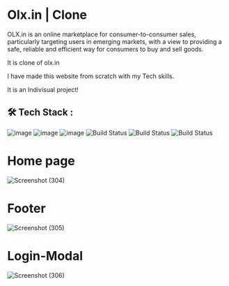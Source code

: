 # Olx.in | Clone
OLX.in is an online marketplace for consumer-to-consumer sales, particularly targeting users in emerging markets, with a view to providing a safe, reliable and efficient way for consumers to buy and sell goods.

It is clone of olx.in

I have made this website from scratch with my Tech skills.

It is an Indivisual project!


## 🛠 Tech Stack :

![image](https://img.shields.io/badge/HTML5-E34F26?style=for-the-badge&logo=html5&logoColor=white) ![image](https://img.shields.io/badge/CSS3-1572B6?style=for-the-badge&logo=css3&logoColor=white)   ![image](https://img.shields.io/badge/JavaScript-F7DF1E?style=for-the-badge&logo=javascript&logoColor=black)  ![Build Status](https://img.shields.io/badge/React-20232A?style=for-the-badge&logo=react&logoColor=61DAFB)  ![Build Status](https://img.shields.io/badge/chakraUI-00457C?style=for-the-badge&logo=chakraUI&logoColor=white)   ![Build Status](https://img.shields.io/badge/Git-002970?style=for-the-badge&logo=Git&logoColor=00BAF2)



# Home page

![Screenshot (304)](https://user-images.githubusercontent.com/110048573/210439528-ecfd86e4-d6b5-4709-a9d9-3341efe35250.png)





# Footer


![Screenshot (305)](https://user-images.githubusercontent.com/110048573/210439883-90369870-aa7f-44a3-aa90-249b0e879b3e.png)





# Login-Modal
![Screenshot (306)](https://user-images.githubusercontent.com/110048573/210439455-a306c88b-8a81-4e0e-9304-e1d57c91b47c.png)
